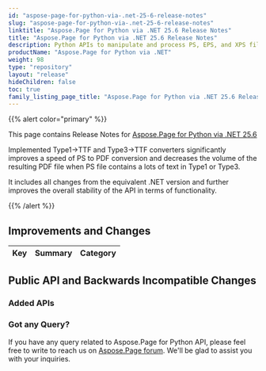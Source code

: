 ```yaml
---
id: "aspose-page-for-python-via-.net-25-6-release-notes"
slug: "aspose-page-for-python-via-.net-25-6-release-notes"
linktitle: "Aspose.Page for Python via .NET 25.6 Release Notes"
title: "Aspose.Page for Python via .NET 25.6 Release Notes"
description: Python APIs to manipulate and process PS, EPS, and XPS files. This page contains new Aspose.Page for Python via .NET features, enhancement, and bug fixes in 2025, version 25.06.
productName: "Aspose.Page for Python via .NET"
weight: 98
type: "repository"
layout: "release"
hideChildren: false
toc: true
family_listing_page_title: "Aspose.Page for Python via .NET 25.6 Release Notes"
---
```


{{% alert color="primary" %}}

This page contains Release Notes for [Aspose.Page for Python via .NET 25.6](https://pypi.org/project/aspose-page/)

Implemented Type1->TTF and Type3->TTF converters significantly improves a speed of PS to PDF conversion and decreases the volume of the resulting
PDF file when PS file contains a lots of text in Type1 or Type3.

It includes all changes from the equivalent .NET version and further improves the overall stability of the API in terms of functionality.

{{% /alert %}}
## **Improvements and Changes**

|**Key**|**Summary**|**Category**|
| :- | :- | :- |
 ## **Public API and Backwards Incompatible Changes**
### **Added APIs**

### **Got any Query?**
If you have any query related to Aspose.Page for Python API, please feel free to write to reach us on [Aspose.Page forum](https://forum.aspose.com/c/page/). We'll be glad to assist you with your inquiries.